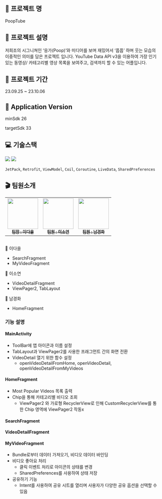 ## 💩 프로젝트 명
PoopTube

## 📕 프로젝트 설명
저희조의 시그니쳐인 ‘응가(Poop)’와 미디어를 보며 재밌어서 ‘풉풉’ 하며 웃는 모습의 이중적인 의미를 담은 프로젝트 입니다.
YouTube Data API v3을 이용하여 가장 인기있는 동영상/ 카테고리별 영상 목록을 보여주고, 검색까지 할 수 있는 어플입니다.

## 📅 프로젝트 기간
23.09.25 ~ 23.10.06

## 📱 Application Version
minSdk 26

targetSdk 33

## 💻 기술스택
<img src="https://img.shields.io/badge/Kotlin-7F52FF?style=flat&logo=kotlin&logoColor=white"> <img src="https://img.shields.io/badge/Android-3DDC84?style=flat&logo=android&logoColor=white"> </br>

`JetPack`, `Retrofit`, `ViewModel`, `Coil`, `Coroutine`, `LiveData`, `SharedPreferences`


## 🎬 팀원소개
<table>
  <tbody>
    <tr>
      <td align="center">
        <a href="https://github.com/ouowinnie">
            <img src="https://avatars.githubusercontent.com/u/139089298?v=4" width="100px;"><br /><sub>
            <b>팀장 : 이다을</b><br />
        </a>
      </td>
      <td align="center">
        <a href="https://github.com/ars-yeon">
            <img src="https://avatars.githubusercontent.com/u/68272722?v=4" width="100px;"><br /><sub>
            <b>팀원 : 이소연</b></sub>
        </a>
      </td>
      <td align="center">
        <a href="https://github.com/KyungHwa0">
            <img src="https://avatars.githubusercontent.com/u/124041716?v=4" width="100px;"><br /><sub>
            <b>팀원 : 남경화</b></sub>
        </a>
      </td>        
     <tr/>
  </tbody>
</table>

##
💩 이다을
- SearchFragment
- MyVideoFragment

💩 이소연
- VideoDetailFragment
- ViewPager2, TabLayout

💩 남경화
- HomeFragment

### 기능 설명
#### MainActivity
- ToolBar에 앱 아이콘과 이름 설정
- TabLayout과 ViewPager2를 사용한 프래그먼트 간의 화면 전환
- VideoDetail 열기 위한 함수 설정
  - openVideoDetailFromHome, openVideoDetail, openVideoDetailFromMyVideos

#### HomeFragment
- Most Popular Videos 목록 출력
- Chip을 통해 카테고리별 비디오 조회
  - ViewPager2 와 가로형 RecyclerView로 인해 CustomRecyclerView를 통한 Chip 영역에 ViewPager2 작동x
#### SearchFragment

#### VideoDetailFragment

#### MyVideoFragment
- Bundle로부터 데이터 가져오기, 비디오 데이터 바인딩
- 비디오 좋아요 처리
  - 클릭 이벤트 처리로 아이콘의 상태를 변경
  - SharedPreferences를 사용하여 상태 저장
- 공유하기 기능
  - Intent를 사용하여 공유 시트를 열리며 사용자가 다양한 공유 옵션을 선택할 수 있음